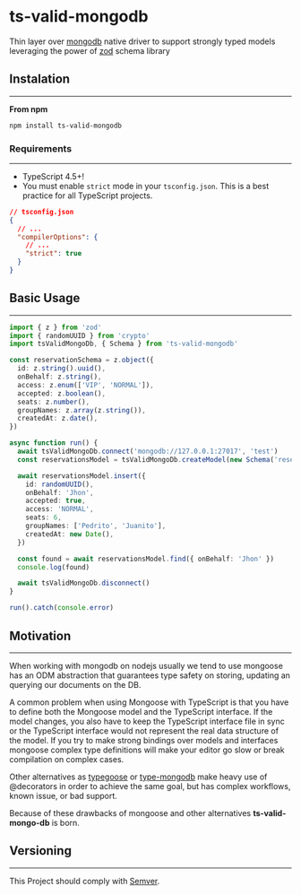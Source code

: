 # ts-valid-mongodb

Thin layer over [mongodb](https://www.npmjs.com/package/mongodb) native driver to support strongly typed models leveraging the power of [zod](https://www.npmjs.com/package/zod) schema library

## Instalation

---

**From npm**

```sh
npm install ts-valid-mongodb
```

### Requirements

---

- TypeScript 4.5+!
- You must enable `strict` mode in your `tsconfig.json`. This is a best practice for all TypeScript projects.

```json
// tsconfig.json
{
  // ...
  "compilerOptions": {
    // ...
    "strict": true
  }
}
```

## Basic Usage

---

```ts
import { z } from 'zod'
import { randomUUID } from 'crypto'
import tsValidMongoDb, { Schema } from 'ts-valid-mongodb'

const reservationSchema = z.object({
  id: z.string().uuid(),
  onBehalf: z.string(),
  access: z.enum(['VIP', 'NORMAL']),
  accepted: z.boolean(),
  seats: z.number(),
  groupNames: z.array(z.string()),
  createdAt: z.date(),
})

async function run() {
  await tsValidMongoDb.connect('mongodb://127.0.0.1:27017', 'test')
  const reservationsModel = tsValidMongoDb.createModel(new Schema('reservation', reservationSchema))

  await reservationsModel.insert({
    id: randomUUID(),
    onBehalf: 'Jhon',
    accepted: true,
    access: 'NORMAL',
    seats: 6,
    groupNames: ['Pedrito', 'Juanito'],
    createdAt: new Date(),
  })

  const found = await reservationsModel.find({ onBehalf: 'Jhon' })
  console.log(found)

  await tsValidMongoDb.disconnect()
}

run().catch(console.error)
```

## Motivation

---

When working with mongodb on nodejs usually we tend to use mongoose has an ODM abstraction that guarantees type safety on storing, updating an querying our documents on the DB.

A common problem when using Mongoose with TypeScript is that you have to define both the Mongoose model and the TypeScript interface. If the model changes, you also have to keep the TypeScript interface file in sync or the TypeScript interface would not represent the real data structure of the model. If you try to make strong bindings over models and interfaces mongoose complex type definitions will make your editor go slow or break compilation on complex cases.

Other alternatives as [typegoose](https://www.npmjs.com/package/@typegoose/typegoose)
or [type-mongodb](https://www.npmjs.com/package/type-mongodb) make heavy use of @decorators in order to achieve the same goal, but has complex workflows, known issue, or bad support.

Because of these drawbacks of mongoose and other alternatives **ts-valid-mongo-db** is born.

## Versioning

---

This Project should comply with [Semver](https://semver.org/).
